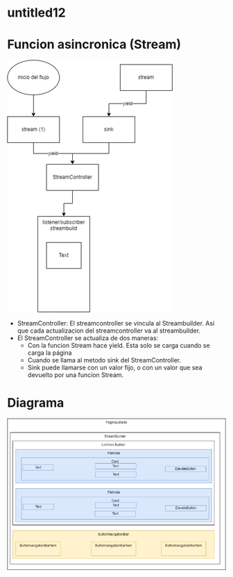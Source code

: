 # untitled12

# Funcion asincronica (Stream)

![imagen1.png](imagen1.png)

* StreamController: El streamcontroller se vincula al Streambuilder. Asi que cada actualizacion del streamcontroller va al streambuilder.
* El StreamController se actualiza de dos maneras:
  * Con la funcion Stream hace yield. Esta solo se carga cuando se carga la página
  * Cuando se llama al metodo sink del StreamController.
  * Sink puede llamarse con un valor fijo, o con un valor que sea devuelto por una funcion Stream.

# Diagrama

![imagen2.png](imagen2.png)







